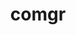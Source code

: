 ---
title: "comgr"
layout: cache
categories: [package, v0.21.2]
meta: {"versions": ["5.4.3", "5.6.1"], "compilers": ["gcc@=11.3.0", "gcc@=11.4.0"], "oss": ["ubuntu20.04", "ubuntu22.04"], "platforms": ["linux"], "targets": ["x86_64_v3"], "stacks": ["e4s", "ml-linux-x86_64-rocm", "root"], "num_specs": 4, "num_specs_by_stack": {"e4s": 2, "root": 4, "ml-linux-x86_64-rocm": 2}}
spec_details: [{"hash": "7xdkcb76ns44kodyujamo4rhtwa36aey", "compiler": "gcc@=11.4.0", "versions": ["5.6.1"], "os": "ubuntu20.04", "platform": "linux", "target": "x86_64_v3", "variants": ["build_system=cmake", "build_type=Release", "generator=make", "~ipo"], "stacks": ["e4s", "root"], "size": "-", "tarball": "https://binaries.spack.io/releases/v0.21.2/build_cache/linux-ubuntu20.04-x86_64_v3/gcc-11.4.0/comgr-5.6.1/linux-ubuntu20.04-x86_64_v3-gcc-11.4.0-comgr-5.6.1-7xdkcb76ns44kodyujamo4rhtwa36aey.spack"}, {"hash": "zlok276nsp5mxy5hx6efl35e23beiis2", "compiler": "gcc@=11.4.0", "versions": ["5.4.3"], "os": "ubuntu20.04", "platform": "linux", "target": "x86_64_v3", "variants": ["build_system=cmake", "build_type=Release", "generator=make", "~ipo"], "stacks": ["e4s", "root"], "size": "-", "tarball": "https://binaries.spack.io/releases/v0.21.2/build_cache/linux-ubuntu20.04-x86_64_v3/gcc-11.4.0/comgr-5.4.3/linux-ubuntu20.04-x86_64_v3-gcc-11.4.0-comgr-5.4.3-zlok276nsp5mxy5hx6efl35e23beiis2.spack"}, {"hash": "g2x6qnmobqu52vyuswj4buptukn4a4zw", "compiler": "gcc@=11.3.0", "versions": ["5.6.1"], "os": "ubuntu22.04", "platform": "linux", "target": "x86_64_v3", "variants": ["build_system=cmake", "build_type=Release", "generator=make", "~ipo"], "stacks": ["root", "ml-linux-x86_64-rocm"], "size": "-", "tarball": "https://binaries.spack.io/releases/v0.21.2/build_cache/linux-ubuntu22.04-x86_64_v3/gcc-11.3.0/comgr-5.6.1/linux-ubuntu22.04-x86_64_v3-gcc-11.3.0-comgr-5.6.1-g2x6qnmobqu52vyuswj4buptukn4a4zw.spack"}, {"hash": "3aez3mrrg5ynzgcmrahmuqyq2cwh2vsj", "compiler": "gcc@=11.3.0", "versions": ["5.6.1"], "os": "ubuntu22.04", "platform": "linux", "target": "x86_64_v3", "variants": ["build_system=cmake", "build_type=Release", "generator=make", "~ipo"], "stacks": ["root", "ml-linux-x86_64-rocm"], "size": "-", "tarball": "https://binaries.spack.io/releases/v0.21.2/build_cache/linux-ubuntu22.04-x86_64_v3/gcc-11.3.0/comgr-5.6.1/linux-ubuntu22.04-x86_64_v3-gcc-11.3.0-comgr-5.6.1-3aez3mrrg5ynzgcmrahmuqyq2cwh2vsj.spack"}]
---